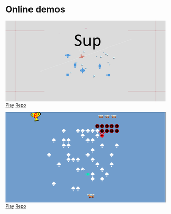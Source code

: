 # Online demos
[![Sup](Images/repository-open-graph-sup.png)](https://cholushkin.github.io/webgl/sup/index.html)
[Play](https://cholushkin.github.io/webgl/sup/index.html)
[Repo](https://github.com/cholushkin/Sup)

[![CrabyShooter](Images/CrabyShooter.png)](https://cholushkin.github.io/webgl/CrabyShooter/index.html)
[Play](https://cholushkin.github.io/webgl/CrabyShooter/index.html)
[Repo](https://github.com/cholushkin/Centipede/tree/crab)




